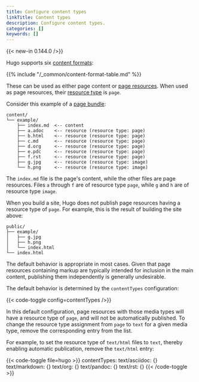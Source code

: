 ```yaml
---
title: Configure content types
linkTitle: Content types
description: Configure content types.
categories: []
keywords: []
---
```


{{< new-in 0.144.0 />}}

Hugo supports six [content formats](g):

{{% include "/_common/content-format-table.md" %}}

These can be used as either page content or [page resources](g). When used as page resources, their [resource type](g) is `page`.

Consider this example of a [page bundle](g):

```text
content/
└── example/
    ├── index.md  <-- content
    ├── a.adoc    <-- resource (resource type: page)
    ├── b.html    <-- resource (resource type: page)
    ├── c.md      <-- resource (resource type: page)
    ├── d.org     <-- resource (resource type: page)
    ├── e.pdc     <-- resource (resource type: page)
    ├── f.rst     <-- resource (resource type: page)
    ├── g.jpg     <-- resource (resource type: image)
    └── h.png     <-- resource (resource type: image)
```

The `index.md` file is the page's content, while the other files are page resources. Files `a` through `f` are of resource type `page`, while `g` and `h` are of resource type `image`.

When you build a site, Hugo does not publish page resources having a resource type of `page`. For example, this is the result of building the site above:

```text
public/
├── example/
│   ├── g.jpg
│   ├── h.png
│   └── index.html
└── index.html
```

The default behavior is appropriate in most cases. Given that page resources containing markup are typically intended for inclusion in the main content, publishing them independently is generally undesirable.

The default behavior is determined by the `contentTypes` configuration:

{{< code-toggle config=contentTypes />}}

In this default configuration, page resources with those media types will have a resource type of `page`, and will not be automatically published. To change the resource type assignment from `page` to `text` for a given media type, remove the corresponding entry from the list.

For example, to set the resource type of `text/html` files to `text`, thereby enabling automatic publication, remove the `text/html` entry:

{{< code-toggle file=hugo >}}
contentTypes:
  text/asciidoc: {}
  text/markdown: {}
  text/org: {}
  text/pandoc: {}
  text/rst: {}
{{< /code-toggle >}}
